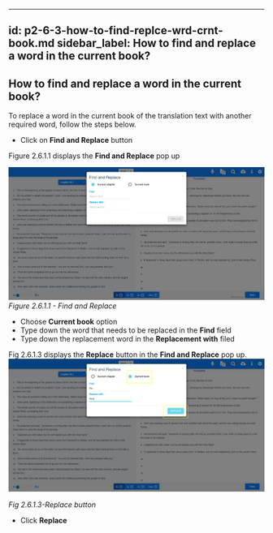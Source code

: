 ---
id: p2-6-3-how-to-find-replce-wrd-crnt-book.md
sidebar_label: How to find and replace a word in the current book?
--------
## How to find and replace a word in the current book?
To replace a word in the current book of the translation text with another required word, follow the steps below.

* Click on **Find and Replace** button

Figure  2.6.1.1  displays the **Find and Replace** pop up

![alt text](../../../static\AutographaLiveImages\Replace-word\find-and-replace-fig-2.6.1.1.jpg 'Find and Replace')
_Figure 2.6.1.1 - Find and Replace_

* Choose **Current book** option
* Type down the word that needs to be replaced in the **Find** field 
* Type down the replacement word in the **Replacement with** filed

Fig 2.6.1.3 displays the **Replace** button in the **Find and Replace** pop up.
![alt text](../../../static\AutographaLiveImages\Replace-word\replace-button-current-book-fig-2.6.1.3.jpg 'Replace button')

_Fig 2.6.1.3-Replace button_

* Click **Replace** 